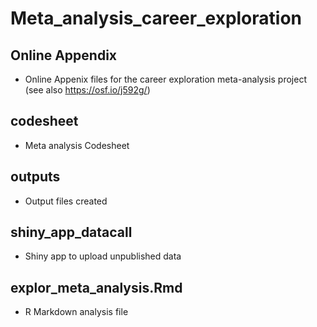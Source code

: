 # Meta_analysis_career_exploration

## Online Appendix

* Online Appenix files for the career exploration meta-analysis project (see also https://osf.io/j592g/)

## codesheet

* Meta analysis Codesheet 

## outputs 

* Output files created 

## shiny_app_datacall

* Shiny app to upload unpublished data 

## explor_meta_analysis.Rmd

* R Markdown analysis file 
